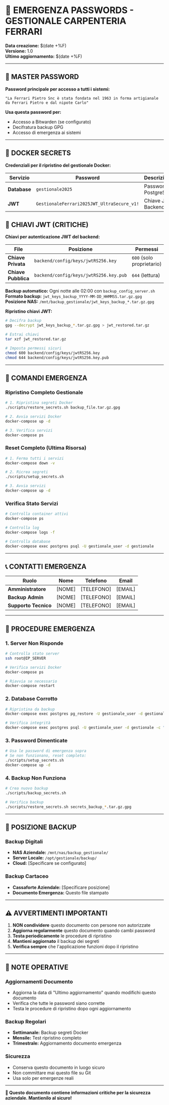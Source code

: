 # 📄 EMERGENZA PASSWORDS - GESTIONALE CARPENTERIA FERRARI

**Data creazione:** $(date +%F)  
**Versione:** 1.0  
**Ultimo aggiornamento:** $(date +%F)  

---

## 🔑 MASTER PASSWORD

**Password principale per accesso a tutti i sistemi:**

```
"La Ferrari Pietro Snc è stata fondata nel 1963 in forma artigianale da Ferrari Pietro e dal nipote Carlo"
```

**Usa questa password per:**
- Accesso a Bitwarden (se configurato)
- Decifratura backup GPG
- Accesso di emergenza ai sistemi

---

## 🐳 DOCKER SECRETS

**Credenziali per il ripristino del gestionale Docker:**

| Servizio | Password | Descrizione |
|----------|----------|-------------|
| **Database** | `gestionale2025` | Password PostgreSQL |
| **JWT** | `GestionaleFerrari2025JWT_UltraSecure_v1!` | Chiave JWT Backend |

## 🔐 CHIAVI JWT (CRITICHE)

**Chiavi per autenticazione JWT del backend:**

| File | Posizione | Permessi | Backup |
|------|-----------|----------|--------|
| **Chiave Privata** | `backend/config/keys/jwtRS256.key` | `600` (solo proprietario) | Cifrato in NAS |
| **Chiave Pubblica** | `backend/config/keys/jwtRS256.key.pub` | `644` (lettura) | Cifrato in NAS |

**Backup automatico:** Ogni notte alle 02:00 con `backup_config_server.sh`
**Formato backup:** `jwt_keys_backup_YYYY-MM-DD_HHMMSS.tar.gz.gpg`
**Posizione NAS:** `/mnt/backup_gestionale/jwt_keys_backup_*.tar.gz.gpg`

**Ripristino chiavi JWT:**
```bash
# Decifra backup
gpg --decrypt jwt_keys_backup_*.tar.gz.gpg > jwt_restored.tar.gz

# Estrai chiavi
tar xzf jwt_restored.tar.gz

# Imposta permessi sicuri
chmod 600 backend/config/keys/jwtRS256.key
chmod 644 backend/config/keys/jwtRS256.key.pub
```

---

## 🚀 COMANDI EMERGENZA

### Ripristino Completo Gestionale
```bash
# 1. Ripristina segreti Docker
./scripts/restore_secrets.sh backup_file.tar.gz.gpg

# 2. Avvia servizi Docker
docker-compose up -d

# 3. Verifica servizi
docker-compose ps
```

### Reset Completo (Ultima Risorsa)
```bash
# 1. Ferma tutti i servizi
docker-compose down -v

# 2. Ricrea segreti
./scripts/setup_secrets.sh

# 3. Avvia servizi
docker-compose up -d
```

### Verifica Stato Servizi
```bash
# Controlla container attivi
docker-compose ps

# Controlla log
docker-compose logs -f

# Controlla database
docker-compose exec postgres psql -U gestionale_user -d gestionale
```

---

## 📞 CONTATTI EMERGENZA

| Ruolo | Nome | Telefono | Email |
|-------|------|----------|-------|
| **Amministratore** | [NOME] | [TELEFONO] | [EMAIL] |
| **Backup Admin** | [NOME] | [TELEFONO] | [EMAIL] |
| **Supporto Tecnico** | [NOME] | [TELEFONO] | [EMAIL] |

---

## 🔧 PROCEDURE EMERGENZA

### 1. Server Non Risponde
```bash
# Controlla stato server
ssh root@IP_SERVER

# Verifica servizi Docker
docker-compose ps

# Riavvia se necessario
docker-compose restart
```

### 2. Database Corrotto
```bash
# Ripristina da backup
docker-compose exec postgres pg_restore -U gestionale_user -d gestionale backup_file.sql

# Verifica integrità
docker-compose exec postgres psql -U gestionale_user -d gestionale -c "SELECT COUNT(*) FROM users;"
```

### 3. Password Dimenticate
```bash
# Usa le password di emergenza sopra
# Se non funzionano, reset completo:
./scripts/setup_secrets.sh
docker-compose up -d
```

### 4. Backup Non Funziona
```bash
# Crea nuovo backup
./scripts/backup_secrets.sh

# Verifica backup
./scripts/restore_secrets.sh secrets_backup_*.tar.gz.gpg
```

---

## 📍 POSIZIONE BACKUP

### Backup Digitali
- **NAS Aziendale:** `/mnt/nas/backup_gestionale/`
- **Server Locale:** `/opt/gestionale/backup/`
- **Cloud:** [Specificare se configurato]

### Backup Cartaceo
- **Cassaforte Aziendale:** [Specificare posizione]
- **Documento Emergenza:** Questo file stampato

---

## ⚠️ AVVERTIMENTI IMPORTANTI

1. **NON condividere** questo documento con persone non autorizzate
2. **Aggiorna regolarmente** questo documento quando cambi password
3. **Testa periodicamente** le procedure di ripristino
4. **Mantieni aggiornato** il backup dei segreti
5. **Verifica sempre** che l'applicazione funzioni dopo il ripristino

---

## 📝 NOTE OPERATIVE

### Aggiornamenti Documento
- Aggiorna la data di "Ultimo aggiornamento" quando modifichi questo documento
- Verifica che tutte le password siano corrette
- Testa le procedure di ripristino dopo ogni aggiornamento

### Backup Regolari
- **Settimanale:** Backup segreti Docker
- **Mensile:** Test ripristino completo
- **Trimestrale:** Aggiornamento documento emergenza

### Sicurezza
- Conserva questo documento in luogo sicuro
- Non committare mai questo file su Git
- Usa solo per emergenze reali

---

**🔐 Questo documento contiene informazioni critiche per la sicurezza aziendale. Mantienilo al sicuro!**